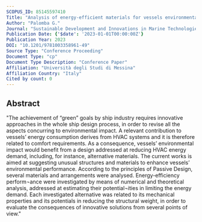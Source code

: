 ```yaml
---
SCOPUS_ID: 85145597410
Title: "Analysis of energy-efficient materials for vessels environmental impact reduction"
Author: "Palomba G."
Journal: "Sustainable Development and Innovations in Marine Technologies - Proceedings of the 19th International Congress of the International Maritime Association of the Mediterranean, IMAM 2022"
Publication Date: {'$date': '2023-01-01T00:00:00Z'}
Publication Year: 2023
DOI: "10.1201/9781003358961-49"
Source Type: "Conference Proceeding"
Document Type: "cp"
Document Type Description: "Conference Paper"
Affiliation: "Università degli Studi di Messina"
Affiliation Country: "Italy"
Cited by count: 0
---
```


## Abstract
"The achievement of “green” goals by ship industry requires innovative approaches in the whole ship design process, in order to revise all the aspects concurring to environmental impact. A relevant contribution to vessels’ energy consumption derives from HVAC systems and it is therefore related to comfort requirements. As a consequence, vessels’ environmental impact would benefit from a design addressed at reducing HVAC energy demand, including, for instance, alternative materials. The current works is aimed at suggesting unusual structures and materials to enhance vessels’ environmental performance. According to the principles of Passive Design, several materials and arrangements were analysed. Energy-efficiency perform¬ance were investigated by means of numerical and theoretical analysis, addressed at estimating their potential¬ities in limiting the energy demand. Each investigated alternative was related to its mechanical properties and its potentials in reducing the structural weight, in order to evaluate the consequences of innovative solutions from several points of view."
